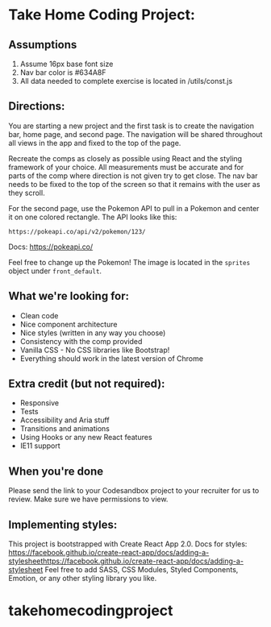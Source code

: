 # Take Home Coding Project:

## Assumptions

1. Assume 16px base font size
2. Nav bar color is #634A8F
3. All data needed to complete exercise is located in /utils/const.js

## Directions:

You are starting a new project and the first task is to create
the navigation bar, home page, and second page. The navigation will be
shared throughout all views in the app and fixed to the top of the page.

Recreate the comps as closely as possible using React and the
styling framework of your choice. All measurements must
be accurate and for parts of the comp where direction is
not given try to get close. The nav bar needs to be fixed to
the top of the screen so that it remains with the user as
they scroll.

For the second page, use the Pokemon API to pull in a Pokemon
and center it on one colored rectangle. The API looks like this:

`https://pokeapi.co/api/v2/pokemon/123/`

Docs: https://pokeapi.co/

Feel free to change up the Pokemon! The image is located in the `sprites`
object under `front_default`.

## What we're looking for:

- Clean code
- Nice component architecture
- Nice styles (written in any way you choose)
- Consistency with the comp provided
- Vanilla CSS - No CSS libraries like Bootstrap!
- Everything should work in the latest version of Chrome

## Extra credit (but not required):

- Responsive
- Tests
- Accessibility and Aria stuff
- Transitions and animations
- Using Hooks or any new React features
- IE11 support

## When you're done

Please send the link to your Codesandbox project to your recruiter for
us to review. Make sure we have permissions to view.

## Implementing styles:

This project is bootstrapped with Create React App 2.0.
Docs for styles: https://facebook.github.io/create-react-app/docs/adding-a-stylesheethttps://facebook.github.io/create-react-app/docs/adding-a-stylesheet
Feel free to add SASS, CSS Modules, Styled Components,
Emotion, or any other styling library you like.
# takehomecodingproject
